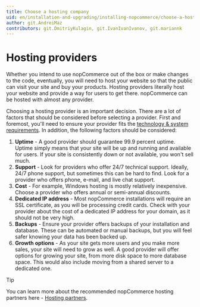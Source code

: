```yaml
---
title: Choose a hosting company
uid: en/installation-and-upgrading/installing-nopcommerce/choose-a-hosting-company
author: git.AndreiMaz
contributors: git.DmitriyKulagin, git.IvanIvanIvanov, git.mariannk
---
```


# Hosting providers

Whether you intend to use nopCommerce out of the box or make changes to the code, eventually, you will need to host your website so that the public can visit your site and buy your products. Hosting providers literally host your website and provide a way for users to get there. nopCommerce can be hosted with almost any provider.

Choosing a hosting provider is an important decision. There are a lot of factors that should be considered before selecting a provider. First and foremost, you'll need to ensure your provider fits the [technology & system requirements](xref:en/installation-and-upgrading/technology-and-system-requirements). In addition, the following factors should be considered:

1. **Uptime** - A good provider should guarantee 99.9 percent uptime. Uptime simply means that your site will be up and running and available for users. If your site is consistently down or not available, you won't sell much.
1. **Support** - Look for providers who offer 24/7 technical support. Ideally, 24/7 phone support, but sometimes this can be hard to find. Look for a provider who offers phone, e-mail, and live chat support.
1. **Cost** - For example, Windows hosting is mostly relatively inexpensive. Choose a provider who offers annual or semi-annual discounts.
1. **Dedicated IP address** - Most nopCommerce installations will require an SSL certificate, as you will be processing credit cards. Check with your provider about the cost of a dedicated IP address for your domain, as it should not be very high.
1. **Backups** - Ensure your provider offers backups of your installation and database. These can be automated or manual backups, but you will feel safer knowing your data has been backed up.
1. **Growth options** - As your site gets more users and you make more sales, your site will need to grow as well. A good provider will offer options for growing your site, from more disk space to more database space. This would also include moving from a shared server to a dedicated one.

> [!TIP]
> 
> You can learn more about the recommended nopCommerce hosting partners here - [Hosting partners](https://www.nopcommerce.com/hosting-partners?utm_source=docs_nopcommerce&utm_medium=link&utm_content=hosting&utm_campaign=parnters_page).
